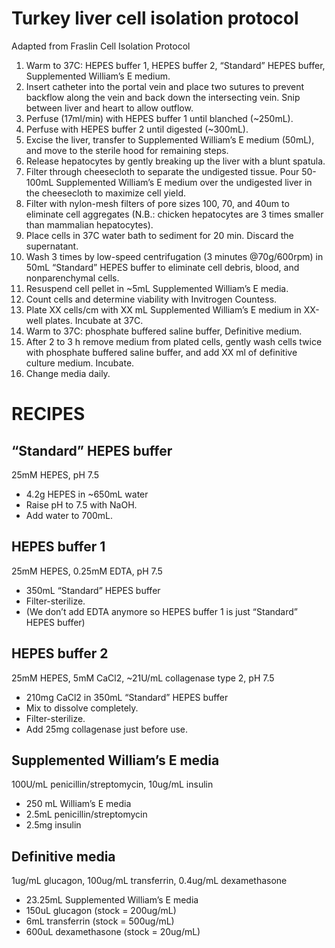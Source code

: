 # Turkey liver cell isolation protocol
Adapted from Fraslin Cell Isolation Protocol

1. Warm to 37C: HEPES buffer 1, HEPES buffer 2, “Standard” HEPES buffer, Supplemented William’s E medium.
2. Insert catheter into the portal vein and place two sutures to prevent backflow along the vein and back down the intersecting vein. Snip between liver and heart to allow outflow.
3. Perfuse (17ml/min) with HEPES buffer 1 until blanched (~250mL).
4. Perfuse with HEPES buffer 2 until digested (~300mL).
5. Excise the liver, transfer to Supplemented William’s E medium (50mL), and move to the sterile hood for remaining steps.
6. Release hepatocytes by gently breaking up the liver with a blunt spatula.
7. Filter through cheesecloth to separate the undigested tissue. Pour 50-100mL Supplemented William’s E medium over the undigested liver in the cheesecloth to maximize cell yield.
8. Filter with nylon-mesh filters of pore sizes 100, 70, and 40um to eliminate cell aggregates (N.B.: chicken hepatocytes are 3 times smaller than mammalian hepatocytes).
9. Place cells in 37C water bath to sediment for 20 min. Discard the supernatant.
10. Wash 3 times by low-speed centrifugation (3 minutes @70g/600rpm) in 50mL “Standard” HEPES buffer to eliminate cell debris, blood, and nonparenchymal cells.
11. Resuspend cell pellet in ~5mL Supplemented William’s E media.
12. Count cells and determine viability with Invitrogen Countess.
13. Plate XX cells/cm with XX mL Supplemented William’s E medium in    XX-well plates. Incubate at 37C.
14. Warm to 37C: phosphate buffered saline buffer, Definitive medium.
15. After 2 to 3 h remove medium from plated cells, gently wash cells twice with phosphate buffered saline buffer, and add XX ml of definitive culture medium. Incubate.
16. Change media daily.

# RECIPES

## “Standard” HEPES buffer
25mM HEPES, pH 7.5

  * 4.2g HEPES in ~650mL water
  * Raise pH to 7.5 with NaOH.
  * Add water to 700mL.

## HEPES buffer 1
25mM HEPES, 0.25mM EDTA, pH 7.5

  * 350mL “Standard” HEPES buffer
  * Filter-sterilize.
  * (We don’t add EDTA anymore so HEPES buffer 1 is just “Standard” HEPES buffer)

## HEPES buffer 2
25mM HEPES, 5mM CaCl2, ~21U/mL collagenase type 2, pH 7.5

  * 210mg CaCl2 in 350mL “Standard” HEPES buffer
  * Mix to dissolve completely.
  * Filter-sterilize.
  * Add 25mg collagenase just before use.

## Supplemented William’s E media
100U/mL penicillin/streptomycin, 10ug/mL insulin

  * 250 mL William’s E media
  * 2.5mL penicillin/streptomycin
  * 2.5mg insulin

## Definitive media
1ug/mL glucagon, 100ug/mL transferrin, 0.4ug/mL dexamethasone

  * 23.25mL Supplemented William’s E media
  * 150uL glucagon (stock = 200ug/mL)
  * 6mL transferrin (stock = 500ug/mL)
  * 600uL dexamethasone (stock = 20ug/mL)
